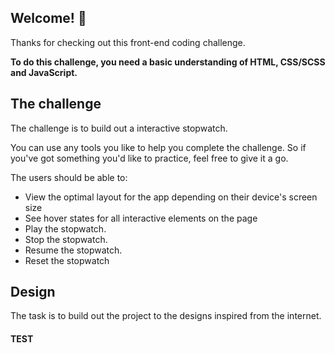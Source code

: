 ## Welcome! 👋

Thanks for checking out this front-end coding challenge.

**To do this challenge, you need a basic understanding of HTML, CSS/SCSS and JavaScript.**

## The challenge

The challenge is to build out a interactive stopwatch.

You can use any tools you like to help you complete the challenge. So if you've got something you'd like to practice, feel free to give it a go.

The users should be able to:

- View the optimal layout for the app depending on their device's screen size
- See hover states for all interactive elements on the page
- Play the stopwatch.
- Stop the stopwatch.
- Resume the stopwatch.
- Reset the stopwatch

## Design

The task is to build out the project to the designs inspired from the internet.


#### TEST